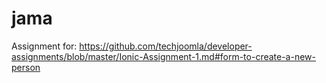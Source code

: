 # jama

Assignment for: https://github.com/techjoomla/developer-assignments/blob/master/Ionic-Assignment-1.md#form-to-create-a-new-person 


